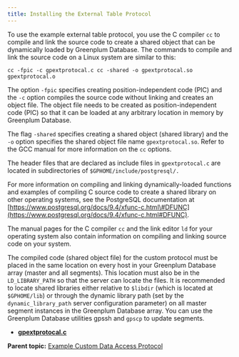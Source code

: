 ```yaml
---
title: Installing the External Table Protocol 
---
```


To use the example external table protocol, you use the C compiler `cc` to compile and link the source code to create a shared object that can be dynamically loaded by Greenplum Database. The commands to compile and link the source code on a Linux system are similar to this:

`cc -fpic -c gpextprotocal.c cc -shared -o gpextprotocal.so gpextprotocal.o`

The option `-fpic` specifies creating position-independent code \(PIC\) and the `-c` option compiles the source code without linking and creates an object file. The object file needs to be created as position-independent code \(PIC\) so that it can be loaded at any arbitrary location in memory by Greenplum Database.

The flag `-shared` specifies creating a shared object \(shared library\) and the `-o` option specifies the shared object file name `gpextprotocal.so`. Refer to the GCC manual for more information on the `cc` options.

The header files that are declared as include files in `gpextprotocal.c` are located in subdirectories of `$GPHOME/include/postgresql/.`

For more information on compiling and linking dynamically-loaded functions and examples of compiling C source code to create a shared library on other operating systems, see the PostgreSQL documentation at [https://www.postgresql.org/docs/9.4/xfunc-c.html\#DFUNC](https://www.postgresql.org/docs/9.4/xfunc-c.html#DFUNC).

The manual pages for the C compiler `cc` and the link editor `ld` for your operating system also contain information on compiling and linking source code on your system.

The compiled code \(shared object file\) for the custom protocol must be placed in the same location on every host in your Greenplum Database array \(master and all segments\). This location must also be in the `LD_LIBRARY_PATH` so that the server can locate the files. It is recommended to locate shared libraries either relative to `$libdir` \(which is located at `$GPHOME/lib`\) or through the dynamic library path \(set by the `dynamic_library_path` server configuration parameter\) on all master segment instances in the Greenplum Database array. You can use the Greenplum Database utilities gpssh and `gpscp` to update segments.

-   **[gpextprotocal.c](../../load/topics/g-gpextprotocalc.html)**  


**Parent topic:** [Example Custom Data Access Protocol](../../load/topics/g-example-custom-data-access-protocol.html)


